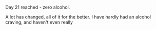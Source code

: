 Day 21 reached - zero alcohol.

A lot has changed, all of it for the better. I have hardly had an alcohol craving, and haven't even really 